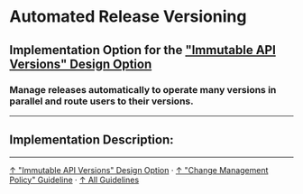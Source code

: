 # Automated Release Versioning

## Implementation Option for the ["Immutable API Versions" Design Option](../..)

### Manage releases automatically to operate many versions in parallel and route users to their versions.

---

## Implementation Description:




---

[↑ "Immutable API Versions" Design Option](../..) · [↑ "Change Management Policy" Guideline](../../../..) · [↑ All Guidelines](../../../../../..)
